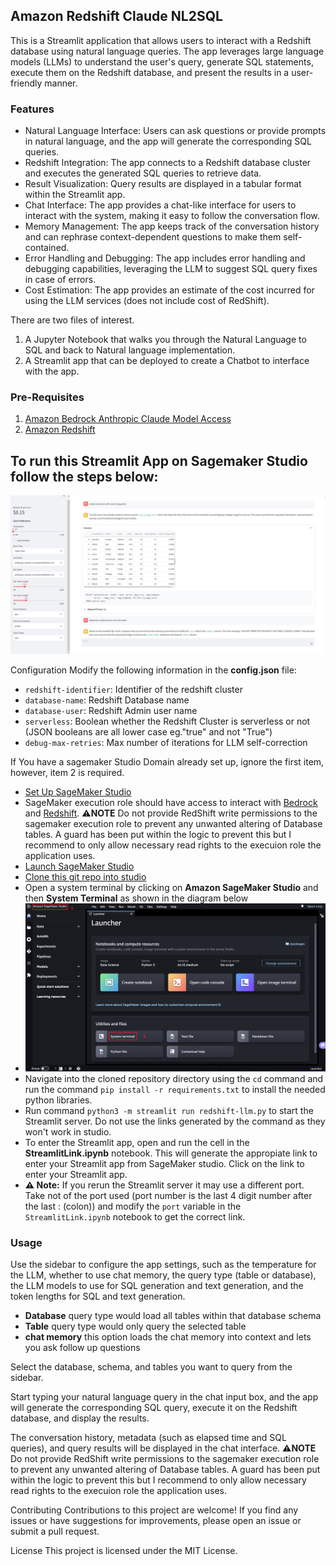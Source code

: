 ## Amazon Redshift Claude NL2SQL
This is a Streamlit application that allows users to interact with a Redshift database using natural language queries. The app leverages large language models (LLMs) to understand the user's query, generate SQL statements, execute them on the Redshift database, and present the results in a user-friendly manner.

### Features
- Natural Language Interface: Users can ask questions or provide prompts in natural language, and the app will generate the corresponding SQL queries.
- Redshift Integration: The app connects to a Redshift database cluster and executes the generated SQL queries to retrieve data.
- Result Visualization: Query results are displayed in a tabular format within the Streamlit app.
- Chat Interface: The app provides a chat-like interface for users to interact with the system, making it easy to follow the conversation flow.
- Memory Management: The app keeps track of the conversation history and can rephrase context-dependent questions to make them self-contained.
- Error Handling and Debugging: The app includes error handling and debugging capabilities, leveraging the LLM to suggest SQL query fixes in case of errors.
- Cost Estimation: The app provides an estimate of the cost incurred for using the LLM services (does not include cost of RedShift).

There are two files of interest.
1. A Jupyter Notebook that walks you through the Natural Language to SQL and back to Natural language implementation.
2. A Streamlit app that can be deployed to create a Chatbot to interface with the app.

### Pre-Requisites
1. [Amazon Bedrock Anthropic Claude Model Access](https://docs.aws.amazon.com/bedrock/latest/userguide/model-access.html)
2. [Amazon Redshift](https://docs.aws.amazon.com/redshift/latest/gsg/rs-gsg-launch-sample-cluster.html)

## To run this Streamlit App on Sagemaker Studio follow the steps below:

<img src="images/nl2sqll.JPG" width="800"/>

Configuration
Modify the following information in the **config.json** file:

- `redshift-identifier`: Identifier of the redshift cluster
- `database-name`: Redshift Database name
- `database-user`: Redshift Admin user name
- `serverless`: Boolean whether the Redshift Cluster is serverless or not (JSON booleans are all lower case eg."true" and not "True")
- `debug-max-retries`: Max number of iterations for LLM self-correction

If You have a sagemaker Studio Domain already set up, ignore the first item, however, item 2 is required.
* [Set Up SageMaker Studio](https://docs.aws.amazon.com/sagemaker/latest/dg/onboard-quick-start.html) 
* SageMaker execution role should have access to interact with [Bedrock](https://docs.aws.amazon.com/bedrock/latest/userguide/api-setup.html) and [Redshift](https://docs.aws.amazon.com/redshift/latest/mgmt/redshift-iam-access-control-identity-based.html). ⚠️**NOTE** Do not provide RedShift write permissions to the sagemaker execution role to prevent any unwanted altering of Database tables. A guard has been put within the logic to prevent this but I recommend to only allow necessary read rights to the execuion role the application uses. 
* [Launch SageMaker Studio](https://docs.aws.amazon.com/sagemaker/latest/dg/studio-launch.html)
* [Clone this git repo into studio](https://docs.aws.amazon.com/sagemaker/latest/dg/studio-tasks-git.html)
* Open a system terminal by clicking on **Amazon SageMaker Studio** and then **System Terminal** as shown in the diagram below
* <img src="images/studio-new-launcher.png" width="600"/>
* Navigate into the cloned repository directory using the `cd` command and run the command `pip install -r requirements.txt` to install the needed python libraries.
* Run command `python3 -m streamlit run redshift-llm.py` to start the Streamlit server. Do not use the links generated by the command as they won't work in studio.
* To enter the Streamlit app, open and run the cell in the **StreamlitLink.ipynb** notebook. This will generate the appropiate link to enter your Streamlit app from SageMaker studio. Click on the link to enter your Streamlit app.
* **⚠ Note:**  If you rerun the Streamlit server it may use a different port. Take not of the port used (port number is the last 4 digit number after the last : (colon)) and modify the `port` variable in the `StreamlitLink.ipynb` notebook to get the correct link.


### Usage

Use the sidebar to configure the app settings, such as the temperature for the LLM, whether to use chat memory, the query type (table or database), the LLM models to use for SQL generation and text generation, and the token lengths for SQL and text generation.
- **Database** query type would load all tables within that database schema
- **Table** query type would only query the selected table
- **chat memory** this option loads the chat memory into context and lets you ask follow up questions

Select the database, schema, and tables you want to query from the sidebar.

Start typing your natural language query in the chat input box, and the app will generate the corresponding SQL query, execute it on the Redshift database, and display the results.

The conversation history, metadata (such as elapsed time and SQL queries), and query results will be displayed in the chat interface.
⚠️**NOTE** Do not provide RedShift write permissions to the sagemaker execution role to prevent any unwanted altering of Database tables. A guard has been put within the logic to prevent this but I recommend to only allow necessary read rights to the execuion role the application uses. 

Contributing
Contributions to this project are welcome! If you find any issues or have suggestions for improvements, please open an issue or submit a pull request.

License
This project is licensed under the MIT License.
